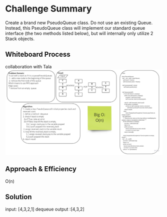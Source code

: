 # Challenge Summary
<!-- Description of the challenge -->
Create a brand new PseudoQueue class. Do not use an existing Queue. Instead, this PseudoQueue class will implement our standard queue interface (the two methods listed below), but will internally only utilize 2 Stack objects.
## Whiteboard Process
<!-- Embedded whiteboard image -->
collaboration with Tala
![](../img/sudo_queue.jpg)
## Approach & Efficiency
<!-- What approach did you take? Why? What is the Big O space/time for this approach? -->
O(n)
## Solution
<!-- Show how to run your code, and examples of it in action -->
input: [4,3,2,1]
dequeue 
output :[4,3,2]
